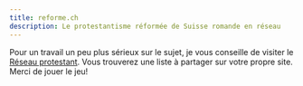 ```yaml
---
title: reforme.ch
description: Le protestantisme réformée de Suisse romande en réseau
---
```


Pour un travail un peu plus sérieux sur le sujet, je vous conseille de visiter le [Réseau protestant](https://reseau-protestant.ch).
Vous trouverez une liste à partager sur votre propre site. Merci de jouer le jeu!